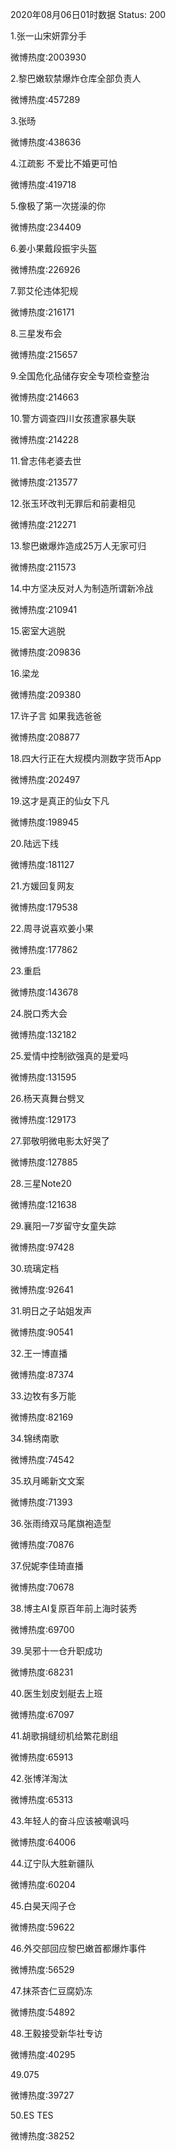 2020年08月06日01时数据
Status: 200

1.张一山宋妍霏分手

微博热度:2003930

2.黎巴嫩软禁爆炸仓库全部负责人

微博热度:457289

3.张旸

微博热度:438636

4.江疏影 不爱比不婚更可怕

微博热度:419718

5.像极了第一次搓澡的你

微博热度:234409

6.姜小果戴段振宇头盔

微博热度:226926

7.郭艾伦违体犯规

微博热度:216171

8.三星发布会

微博热度:215657

9.全国危化品储存安全专项检查整治

微博热度:214663

10.警方调查四川女孩遭家暴失联

微博热度:214228

11.曾志伟老婆去世

微博热度:213577

12.张玉环改判无罪后和前妻相见

微博热度:212271

13.黎巴嫩爆炸造成25万人无家可归

微博热度:211573

14.中方坚决反对人为制造所谓新冷战

微博热度:210941

15.密室大逃脱

微博热度:209836

16.梁龙

微博热度:209380

17.许子言 如果我选爸爸

微博热度:208877

18.四大行正在大规模内测数字货币App

微博热度:202497

19.这才是真正的仙女下凡

微博热度:198945

20.陆远下线

微博热度:181127

21.方媛回复网友

微博热度:179538

22.周寻说喜欢姜小果

微博热度:177862

23.重启

微博热度:143678

24.脱口秀大会

微博热度:132182

25.爱情中控制欲强真的是爱吗

微博热度:131595

26.杨天真舞台劈叉

微博热度:129173

27.郭敬明微电影太好哭了

微博热度:127885

28.三星Note20

微博热度:121638

29.襄阳一7岁留守女童失踪

微博热度:97428

30.琉璃定档

微博热度:92641

31.明日之子站姐发声

微博热度:90541

32.王一博直播

微博热度:87374

33.边牧有多万能

微博热度:82169

34.锦绣南歌

微博热度:74542

35.玖月晞新文文案

微博热度:71393

36.张雨绮双马尾旗袍造型

微博热度:70876

37.倪妮李佳琦直播

微博热度:70678

38.博主AI复原百年前上海时装秀

微博热度:69700

39.吴邪十一仓升职成功

微博热度:68231

40.医生划皮划艇去上班

微博热度:67097

41.胡歌捐缝纫机给繁花剧组

微博热度:65913

42.张博洋淘汰

微博热度:65313

43.年轻人的奋斗应该被嘲讽吗

微博热度:64006

44.辽宁队大胜新疆队

微博热度:60204

45.白昊天闯子仓

微博热度:59622

46.外交部回应黎巴嫩首都爆炸事件

微博热度:56529

47.抹茶杏仁豆腐奶冻

微博热度:54892

48.王毅接受新华社专访

微博热度:40295

49.075

微博热度:39727

50.ES TES

微博热度:38252


